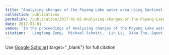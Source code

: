 ```yaml
---
title: "Analysing changes of the Poyang Lake water area using Sentinel-1 synthetic aperture radar imagery"
collection: publications
permalink: /publication/2017-01-01-Analysing-changes-of-the-Poyang-Lake-water-area-using-Sentinel-1-synthetic-aperture-radar-imagery
date: 2017-01-01
venue: 'In the proceedings of Analysing changes of the Poyang Lake water area using Sentinel-1 synthetic aperture radar imagery'
citation: ' Lingfang Zeng,  Michael Schmitt,  Lin Li,  Xiao Zhu, &quot;Analysing changes of the Poyang Lake water area using Sentinel-1 synthetic aperture radar imagery.&quot; In the proceedings of Analysing changes of the Poyang Lake water area using Sentinel-1 synthetic aperture radar imagery, 2017.'
---
```

Use [Google Scholar](https://scholar.google.com/scholar?q=Analysing+changes+of+the+Poyang+Lake+water+area+using+Sentinel+1+synthetic+aperture+radar+imagery){:target="_blank"} for full citation